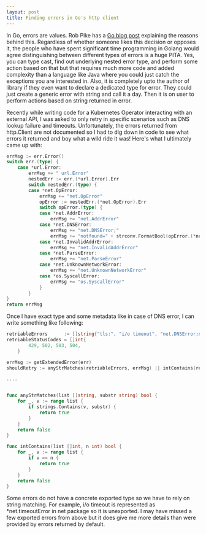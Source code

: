 ```yaml
---
layout: post
title: Finding errors in Go's http client
---
```


In Go, errors are values. Rob Pike has a [Go blog post](https://blog.golang.org/errors-are-values) explaining the reasons behind this. Regardless of whether someone likes this decision or opposes it, the people who have spent significant time programming in Golang would agree distinguishing between different types of errors is a huge PITA. Yes, you can type cast, find out underlying nested error type, and perform some action based on that but that requires much more code and added complexity than a language like Java where you could just catch the exceptions you are interested in. Also, it is completely upto the author of library if they even want to declare a dedicated type for error. They could just create a generic error with string and call it a day. Then it is on user to perform actions based on string returned in error.

Recently while writing code for a Kubernetes Operator interacting with an external API, I was asked to only retry in specific scenarios such as DNS lookup failure and timeouts. Unfortunately, the errors returned from http.Client are not documented so I had to dig down in code to see what errors it returned and boy what a wild ride it was! Here's what I ultimately came up with:

```go
errMsg := err.Error()
switch err.(type) {
	case *url.Error:
		errMsg += " url.Error"
		nestedErr := err.(*url.Error).Err
		switch nestedErr.(type) {
		case *net.OpError:
			errMsg += "net.OpError"
			opError := nestedErr.(*net.OpError).Err
			switch opError.(type) {
			case *net.AddrError:
				errMsg += "net.AddrError"
			case *net.DNSError:
				errMsg += "net.DNSError;"
				errMsg += "notfound=" + strconv.FormatBool(opError.(*net.DNSError).IsNotFound)
			case *net.InvalidAddrError:
				errMsg += "net.InvalidAddrError"
			case *net.ParseError:
				errMsg += "net.ParseError"
			case *net.UnknownNetworkError:
				errMsg += "net.UnknownNetworkError"
			case *os.SyscallError:
				errMsg += "os.SyscallError"
			}
		}
}
return errMsg
```

Once I have exact type and some metadata like in case of DNS error, I can write something like following:

```go
retriableErrors      := []string{"tls:", "i/o timeout", "net.DNSError;notfound=false", "net.UnknownNetworkError", "os.SyscallError"}
retriableStatusCodes = []int{
		429, 502, 503, 504,
	}

errMsg := getExtendedError(err)
shouldRetry := anyStrMatches(retriableErrors, errMsg) || intContains(retriableStatusCodes, resp.StatusCode)

....


func anyStrMatches(list []string, substr string) bool {
	for _, v := range list {
		if strings.Contains(v, substr) {
			return true
		}
	}
	return false
}

func intContains(list []int, n int) bool {
	for _, v := range list {
		if v == n {
			return true
		}
	}
	return false
}
```

Some errors do not have a concrete exported type so we have to rely on string matching. For example, i/o timeout is represented as *net.timeoutError in net package so it is unexported. I may have missed a few exported errors from above but it does give me more details than were provided by errors returned by default.